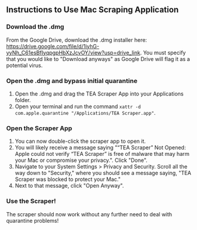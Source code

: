 ## Instructions to Use Mac Scraping Application

### Download the .dmg
From the Google Drive, download the .dmg installer here: https://drive.google.com/file/d/1iyhG-yyNh_C61esBfIyqpgpHbXzJcvOY/view?usp=drive_link. You must specify that you would like to "Download anyways" as Google Drive will flag it as a potential virus. 

### Open the .dmg and bypass initial quarantine
1. Open the .dmg and drag the TEA Scraper App into your Applications folder.
2. Open your terminal and run the command ```xattr -d com.apple.quarantine "/Applications/TEA Scraper.app"```.

### Open the Scraper App
1. You can now double-click the scraper app to open it.
2. You will likely receive a message saying "“TEA Scraper” Not Opened: Apple could not verify “TEA Scraper” is free of malware that may harm your Mac or compromise your privacy.". Click "Done".
3. Navigate to your System Settings > Privacy and Security. Scroll all the way down to "Security," where you should see a message saying, "TEA Scraper was blocked to protect your Mac."
4. Next to that message, click "Open Anyway".

### Use the Scraper!
The scraper should now work without any further need to deal with quarantine problems!
